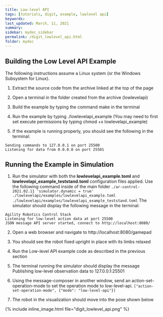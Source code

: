 ```yaml
---
title: Low-level API
tags: [tutorials, digit, example, lowlevel api]
keywords: 
last_updated: March, 11, 2021
summary: 
sidebar: mydoc_sidebar
permalink: /digit_lowlevel_api.html
folder: mydoc
---
```


## Building the Low Level API Example

The following instructions assume a Linux system (or the Windows Subsystem for Linux).

1. Extract the source code from the archive linked at the top of the page

2. Open a terminal in the folder created from the archive (lowlevelapi)

3. Build the example by typing the command make in the terminal

4. Run the example by typing ./lowlevelapi_example (You may need to first set execute permissions by typing chmod +x lowlevelapi_example)

5. If the example is running properly, you should see the following in the terminal:

```
Sending commands to 127.0.0.1 on port 25500
Listening for data from 0.0.0.0 on port 25501
```
## Running the Example in Simulation

1. Run the simulator with both the **lowlevelapi_example.toml** and **lowlevelapi_example_teststand.toml** configuration files applied. Use the following command inside of the main folder ``./ar-control-2021.02.11 'simulator.dynamic = true' ./lowlevelapi/examples/lowlevelapi_example.toml ./lowlevelapi/examples/lowlevelapi_example_teststand.toml``
 The simulator should display the following message in the terminal:

```
Agility Robotics Control Stack
Listening for low-level action data at port 25500
JSON message API server started, connect to http://localhost:8080/
```
2. Open a web browser and navigate to http://localhost:8080/gamepad

3. You should see the robot fixed upright in place with its limbs relaxed

4. Run the Low-level API example code as described in the previous section

5. The terminal running the simulator should display the message Publishing low-level observation data to 127.0.0.1:25501

6. Using the message-composer in another window, send an action-set-operation-mode to set the operation mode to low-level-api. ``["action-set-operation-mode", {"mode": "low-level-api"}]``

7. The robot in the visualization should move into the pose shown below

{% include inline_image.html file="digit_lowlevel_api.png" %}


